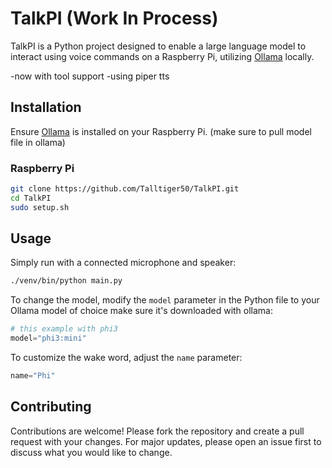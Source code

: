 # TalkPI (Work In Process)

TalkPI is a Python project designed to enable a large language model to interact using voice commands on a Raspberry Pi, utilizing [Ollama](https://ollama.com/) locally.

-now with tool support
-using piper tts

## Installation
Ensure [Ollama](https://ollama.com/) is installed on your Raspberry Pi. (make sure to pull model file in ollama)
### Raspberry Pi
```bash
git clone https://github.com/Talltiger50/TalkPI.git
cd TalkPI
sudo setup.sh
```

## Usage
Simply run with a connected microphone and speaker:
```bash
./venv/bin/python main.py
```
To change the model, modify the `model` parameter in the Python file to your Ollama model of choice make sure it's downloaded with ollama:
```python
# this example with phi3
model="phi3:mini"
```
To customize the wake word, adjust the `name` parameter:
```python
name="Phi"
```
## Contributing

Contributions are welcome! Please fork the repository and create a pull request with your changes. For major updates, please open an issue first to discuss what you would like to change.
